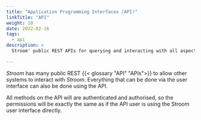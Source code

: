 ```yaml
---
title: "Application Programming Interfaces (API)"
linkTitle: "API"
weight: 10
date: 2022-02-16
tags:
  - api
description: >
  Stroom' public REST APIs for querying and interacting with all aspects of Stroom.

---
```


_Stroom_ has many public REST {{< glossary "API" "APIs">}} to allow other systems to interact with _Stroom_.
Everything that can be done via the user interface can also be done using the API.

All methods on the API will are authenticated and authorised, so the permissions will be exactly the same as if the API user is using the Stroom user interface directly.


